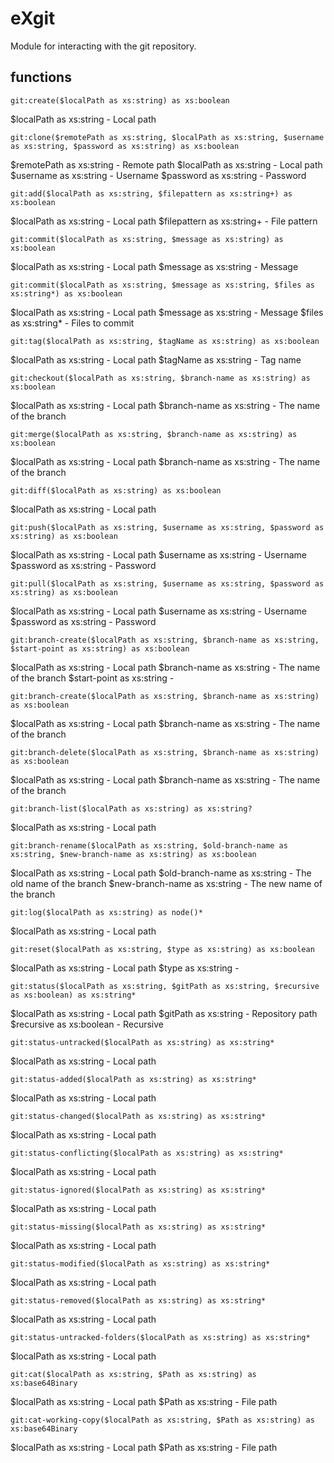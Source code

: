 
eXgit
=====

Module for interacting with the git repository.

functions
---------

```xquery
git:create($localPath as xs:string) as xs:boolean
```

$localPath as xs:string - Local path

```xquery
git:clone($remotePath as xs:string, $localPath as xs:string, $username as xs:string, $password as xs:string) as xs:boolean
```

$remotePath as xs:string - Remote path
$localPath as xs:string - Local path
$username as xs:string - Username
$password as xs:string - Password

```xquery
git:add($localPath as xs:string, $filepattern as xs:string+) as xs:boolean
```

$localPath as xs:string - Local path
$filepattern as xs:string+ - File pattern

```xquery
git:commit($localPath as xs:string, $message as xs:string) as xs:boolean
```

$localPath as xs:string - Local path
$message as xs:string - Message

```xquery
git:commit($localPath as xs:string, $message as xs:string, $files as xs:string*) as xs:boolean
```

$localPath as xs:string - Local path
$message as xs:string - Message
$files as xs:string* - Files to commit

```xquery
git:tag($localPath as xs:string, $tagName as xs:string) as xs:boolean
```

$localPath as xs:string - Local path
$tagName as xs:string - Tag name

```xquery
git:checkout($localPath as xs:string, $branch-name as xs:string) as xs:boolean
```

$localPath as xs:string - Local path
$branch-name as xs:string - The name of the branch

```xquery
git:merge($localPath as xs:string, $branch-name as xs:string) as xs:boolean
```

$localPath as xs:string - Local path
$branch-name as xs:string - The name of the branch

```xquery
git:diff($localPath as xs:string) as xs:boolean
```

$localPath as xs:string - Local path

```xquery
git:push($localPath as xs:string, $username as xs:string, $password as xs:string) as xs:boolean
```

$localPath as xs:string - Local path
$username as xs:string - Username
$password as xs:string - Password

```xquery
git:pull($localPath as xs:string, $username as xs:string, $password as xs:string) as xs:boolean
```

$localPath as xs:string - Local path
$username as xs:string - Username
$password as xs:string - Password

```xquery
git:branch-create($localPath as xs:string, $branch-name as xs:string, $start-point as xs:string) as xs:boolean
```

$localPath as xs:string - Local path
$branch-name as xs:string - The name of the branch
$start-point as xs:string - 

```xquery
git:branch-create($localPath as xs:string, $branch-name as xs:string) as xs:boolean
```

$localPath as xs:string - Local path
$branch-name as xs:string - The name of the branch

```xquery
git:branch-delete($localPath as xs:string, $branch-name as xs:string) as xs:boolean
```

$localPath as xs:string - Local path
$branch-name as xs:string - The name of the branch

```xquery
git:branch-list($localPath as xs:string) as xs:string?
```

$localPath as xs:string - Local path

```xquery
git:branch-rename($localPath as xs:string, $old-branch-name as xs:string, $new-branch-name as xs:string) as xs:boolean
```

$localPath as xs:string - Local path
$old-branch-name as xs:string - The old name of the branch
$new-branch-name as xs:string - The new name of the branch

```xquery
git:log($localPath as xs:string) as node()*
```

$localPath as xs:string - Local path

```xquery
git:reset($localPath as xs:string, $type as xs:string) as xs:boolean
```

$localPath as xs:string - Local path
$type as xs:string - 

```xquery
git:status($localPath as xs:string, $gitPath as xs:string, $recursive as xs:boolean) as xs:string*
```

$localPath as xs:string - Local path
$gitPath as xs:string - Repository path
$recursive as xs:boolean - Recursive

```xquery
git:status-untracked($localPath as xs:string) as xs:string*
```

$localPath as xs:string - Local path

```xquery
git:status-added($localPath as xs:string) as xs:string*
```

$localPath as xs:string - Local path

```xquery
git:status-changed($localPath as xs:string) as xs:string*
```

$localPath as xs:string - Local path

```xquery
git:status-conflicting($localPath as xs:string) as xs:string*
```

$localPath as xs:string - Local path

```xquery
git:status-ignored($localPath as xs:string) as xs:string*
```

$localPath as xs:string - Local path

```xquery
git:status-missing($localPath as xs:string) as xs:string*
```

$localPath as xs:string - Local path

```xquery
git:status-modified($localPath as xs:string) as xs:string*
```

$localPath as xs:string - Local path

```xquery
git:status-removed($localPath as xs:string) as xs:string*
```

$localPath as xs:string - Local path

```xquery
git:status-untracked-folders($localPath as xs:string) as xs:string*
```

$localPath as xs:string - Local path

```xquery
git:cat($localPath as xs:string, $Path as xs:string) as xs:base64Binary
```

$localPath as xs:string - Local path
$Path as xs:string - File path

```xquery
git:cat-working-copy($localPath as xs:string, $Path as xs:string) as xs:base64Binary
```

$localPath as xs:string - Local path
$Path as xs:string - File path
